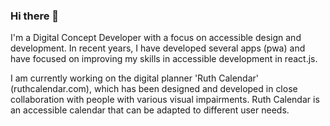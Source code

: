 ### Hi there 👋

<p>I'm a Digital Concept Developer with a focus on accessible design and development. In recent years, I have developed several apps (pwa) and have focused on improving my skills in accessible development in react.js. <br />

I am currently working on the digital planner 'Ruth Calendar' (ruthcalendar.com), which has been designed and developed in close collaboration with people with various visual impairments. Ruth Calendar is an accessible calendar that can be adapted to different user needs.</p>

<!--
**piahelenestorm/piahelenestorm** is a ✨ _special_ ✨ repository because its `README.md` (this file) appears on your GitHub profile.

Here are some ideas to get you started:

- 🔭 I’m currently working on ...
- 🌱 I’m currently learning ...
- 👯 I’m looking to collaborate on ...
- 🤔 I’m looking for help with ...
- 💬 Ask me about ...
- 📫 How to reach me: ...
- 😄 Pronouns: ...
- ⚡ Fun fact: ...
-->
